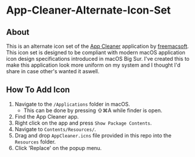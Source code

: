 # App-Cleaner-Alternate-Icon-Set

## About
This is an alternate icon set of the [App Cleaner](https://freemacsoft.net/appcleaner/) application by [freemacsoft](https://freemacsoft.net). This icon set is designed to be compliant with modern macOS application icon design specifications introduced in macOS Big Sur. I've created this to make this application look more uniform on my system and I thought I'd share in case other's wanted it aswell.

## How To Add Icon
1. Navigate to the `/Applications` folder in macOS.
   - This can be done by pressing ⇧⌘A while finder is open.
2. Find the App Cleaner app.
3. Right click on the app and press `Show Package Contents`.
4. Navigate to `Contents/Resources/`.
5. Drag and drop `AppCleaner.icns` file provided in this repo into the `Resources` folder.
6. Click 'Replace' on the popup menu.
